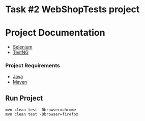 # Task #2 WebShopTests project

# Project Documentation
- [Selenium](https://github.com/SeleniumHQ/selenium)
- [TestNG](https://testng.org/doc/)

### Project Requirements
- [Java](https://www.oracle.com/java/technologies/downloads/)
- [Maven](https://maven.apache.org/)

## Run Project
```
mvn clean test -Dbrowser=chrome
mvn clean test -Dbrowser=firefox